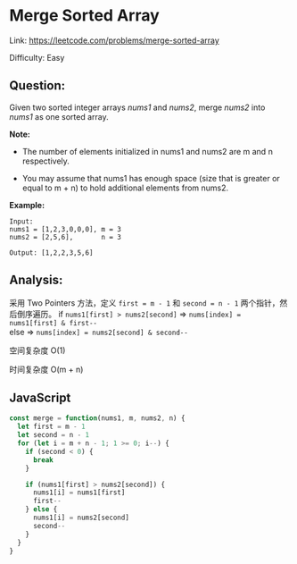 # Merge Sorted Array

Link: https://leetcode.com/problems/merge-sorted-array

Difficulty: Easy

## Question:

Given two sorted integer arrays *nums1* and *nums2*, merge *nums2* into *nums1* as one sorted array.

**Note:**

- The number of elements initialized in nums1 and nums2 are m and n respectively.
  
- You may assume that nums1 has enough space (size that is greater or equal to m + n) to hold additional elements from nums2.


**Example:**

```
Input:
nums1 = [1,2,3,0,0,0], m = 3
nums2 = [2,5,6],       n = 3

Output: [1,2,2,3,5,6]
```

## Analysis:

采用 Two Pointers 方法，定义 `first = m - 1` 和 `second = n - 1` 两个指针，然后倒序遍历。 
if `nums1[first] > nums2[second]` => `nums[index] = nums1[first] & first--`  
else => `nums[index] = nums2[second] & second--`

空间复杂度 O(1) 

时间复杂度 O(m + n)

## JavaScript

```JavaScript
const merge = function(nums1, m, nums2, n) {
  let first = m - 1
  let second = n - 1
  for (let i = m + n - 1; 1 >= 0; i--) {
    if (second < 0) {
      break
    }

    if (nums1[first] > nums2[second]) {
      nums1[i] = nums1[first]
      first--
    } else {
      nums1[i] = nums2[second]
      second--
    }
  }
}
```
